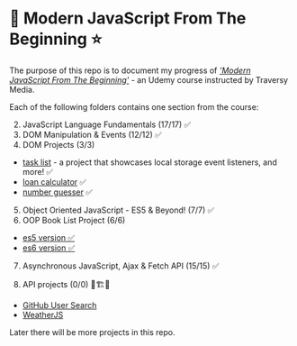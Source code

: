 # 🌟 Modern JavaScript From The Beginning ⭐
The purpose of this repo is to document my progress of [_'Modern JavaScript From The Beginning'_](https://www.udemy.com/modern-javascript-from-the-beginning/) - an Udemy course instructed by Traversy Media.


Each of the following folders contains one section from the course:
<!-- 1. ~~Intro & Getting Started~~ -->
2. JavaScript Language Fundamentals (17/17) ✅
3. DOM Manipulation & Events (12/12) ✅
4. DOM Projects (3/3)
 - [task list](https://jordiup.github.io/js_sandbox/section-four-dom-projects/task-list/index.html) - a project that showcases local storage event listeners, and more! ✅
 - [loan calculator](https://jordiup.github.io/js_sandbox/section-four-dom-projects/loan-calculator/index.html) ✅
 - [number guesser](https://jordiup.github.io/js_sandbox/section-four-dom-projects/number-guesser/index.html) ✅

5. Object Oriented JavaScript - ES5 & Beyond! (7/7) ✅
6. OOP Book List Project (6/6)
 - [es5 version ✅](https://jordiup.github.io/js_sandbox/section-six-oop-project/es5/)
 - [es6 version ✅](https://jordiup.github.io/js_sandbox/section-six-oop-project/es6/)

7. Asynchronous JavaScript, Ajax & Fetch API (15/15) ✅

8. API projects (0/0) 🚧🏗👷
 - [GitHub User Search](https://jordiup.github.io/js_sandbox/section-eight-api-projects/github-finder/)
 - [WeatherJS](https://jordiup.github.io/js_sandbox/section-eight-api-projects/github-finder/)


Later there will be more projects in this repo.

<!-- Misc. -->
<!-- [here](https://) -->
<!-- ![thumbnail image](img/preview.png) -->
